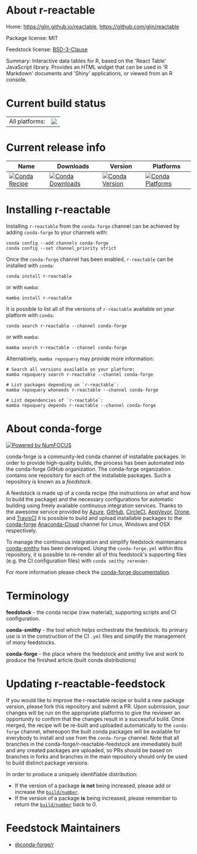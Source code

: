 About r-reactable
=================

Home: https://glin.github.io/reactable, https://github.com/glin/reactable

Package license: MIT

Feedstock license: [BSD-3-Clause](https://github.com/conda-forge/r-reactable-feedstock/blob/main/LICENSE.txt)

Summary: Interactive data tables for R, based on the 'React Table' JavaScript library. Provides an HTML widget that can be used in 'R Markdown' documents and 'Shiny' applications, or viewed from an R console.

Current build status
====================


<table><tr><td>All platforms:</td>
    <td>
      <a href="https://dev.azure.com/conda-forge/feedstock-builds/_build/latest?definitionId=9726&branchName=main">
        <img src="https://dev.azure.com/conda-forge/feedstock-builds/_apis/build/status/r-reactable-feedstock?branchName=main">
      </a>
    </td>
  </tr>
</table>

Current release info
====================

| Name | Downloads | Version | Platforms |
| --- | --- | --- | --- |
| [![Conda Recipe](https://img.shields.io/badge/recipe-r--reactable-green.svg)](https://anaconda.org/conda-forge/r-reactable) | [![Conda Downloads](https://img.shields.io/conda/dn/conda-forge/r-reactable.svg)](https://anaconda.org/conda-forge/r-reactable) | [![Conda Version](https://img.shields.io/conda/vn/conda-forge/r-reactable.svg)](https://anaconda.org/conda-forge/r-reactable) | [![Conda Platforms](https://img.shields.io/conda/pn/conda-forge/r-reactable.svg)](https://anaconda.org/conda-forge/r-reactable) |

Installing r-reactable
======================

Installing `r-reactable` from the `conda-forge` channel can be achieved by adding `conda-forge` to your channels with:

```
conda config --add channels conda-forge
conda config --set channel_priority strict
```

Once the `conda-forge` channel has been enabled, `r-reactable` can be installed with `conda`:

```
conda install r-reactable
```

or with `mamba`:

```
mamba install r-reactable
```

It is possible to list all of the versions of `r-reactable` available on your platform with `conda`:

```
conda search r-reactable --channel conda-forge
```

or with `mamba`:

```
mamba search r-reactable --channel conda-forge
```

Alternatively, `mamba repoquery` may provide more information:

```
# Search all versions available on your platform:
mamba repoquery search r-reactable --channel conda-forge

# List packages depending on `r-reactable`:
mamba repoquery whoneeds r-reactable --channel conda-forge

# List dependencies of `r-reactable`:
mamba repoquery depends r-reactable --channel conda-forge
```


About conda-forge
=================

[![Powered by
NumFOCUS](https://img.shields.io/badge/powered%20by-NumFOCUS-orange.svg?style=flat&colorA=E1523D&colorB=007D8A)](https://numfocus.org)

conda-forge is a community-led conda channel of installable packages.
In order to provide high-quality builds, the process has been automated into the
conda-forge GitHub organization. The conda-forge organization contains one repository
for each of the installable packages. Such a repository is known as a *feedstock*.

A feedstock is made up of a conda recipe (the instructions on what and how to build
the package) and the necessary configurations for automatic building using freely
available continuous integration services. Thanks to the awesome service provided by
[Azure](https://azure.microsoft.com/en-us/services/devops/), [GitHub](https://github.com/),
[CircleCI](https://circleci.com/), [AppVeyor](https://www.appveyor.com/),
[Drone](https://cloud.drone.io/welcome), and [TravisCI](https://travis-ci.com/)
it is possible to build and upload installable packages to the
[conda-forge](https://anaconda.org/conda-forge) [Anaconda-Cloud](https://anaconda.org/)
channel for Linux, Windows and OSX respectively.

To manage the continuous integration and simplify feedstock maintenance
[conda-smithy](https://github.com/conda-forge/conda-smithy) has been developed.
Using the ``conda-forge.yml`` within this repository, it is possible to re-render all of
this feedstock's supporting files (e.g. the CI configuration files) with ``conda smithy rerender``.

For more information please check the [conda-forge documentation](https://conda-forge.org/docs/).

Terminology
===========

**feedstock** - the conda recipe (raw material), supporting scripts and CI configuration.

**conda-smithy** - the tool which helps orchestrate the feedstock.
                   Its primary use is in the construction of the CI ``.yml`` files
                   and simplify the management of *many* feedstocks.

**conda-forge** - the place where the feedstock and smithy live and work to
                  produce the finished article (built conda distributions)


Updating r-reactable-feedstock
==============================

If you would like to improve the r-reactable recipe or build a new
package version, please fork this repository and submit a PR. Upon submission,
your changes will be run on the appropriate platforms to give the reviewer an
opportunity to confirm that the changes result in a successful build. Once
merged, the recipe will be re-built and uploaded automatically to the
`conda-forge` channel, whereupon the built conda packages will be available for
everybody to install and use from the `conda-forge` channel.
Note that all branches in the conda-forge/r-reactable-feedstock are
immediately built and any created packages are uploaded, so PRs should be based
on branches in forks and branches in the main repository should only be used to
build distinct package versions.

In order to produce a uniquely identifiable distribution:
 * If the version of a package **is not** being increased, please add or increase
   the [``build/number``](https://docs.conda.io/projects/conda-build/en/latest/resources/define-metadata.html#build-number-and-string).
 * If the version of a package **is** being increased, please remember to return
   the [``build/number``](https://docs.conda.io/projects/conda-build/en/latest/resources/define-metadata.html#build-number-and-string)
   back to 0.

Feedstock Maintainers
=====================

* [@conda-forge/r](https://github.com/conda-forge/r/)

